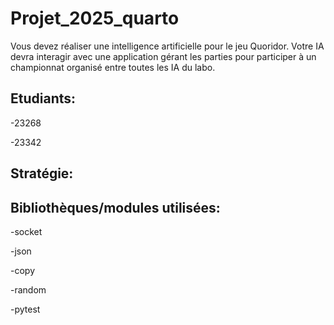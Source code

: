 # Projet_2025_quarto
Vous devez réaliser une intelligence artificielle pour le jeu Quoridor. Votre IA devra interagir avec une application gérant les parties pour participer à un championnat organisé entre toutes les IA du labo.

## Etudiants:

-23268

-23342

## Stratégie:



## Bibliothèques/modules utilisées:

-socket

-json

-copy

-random

-pytest





